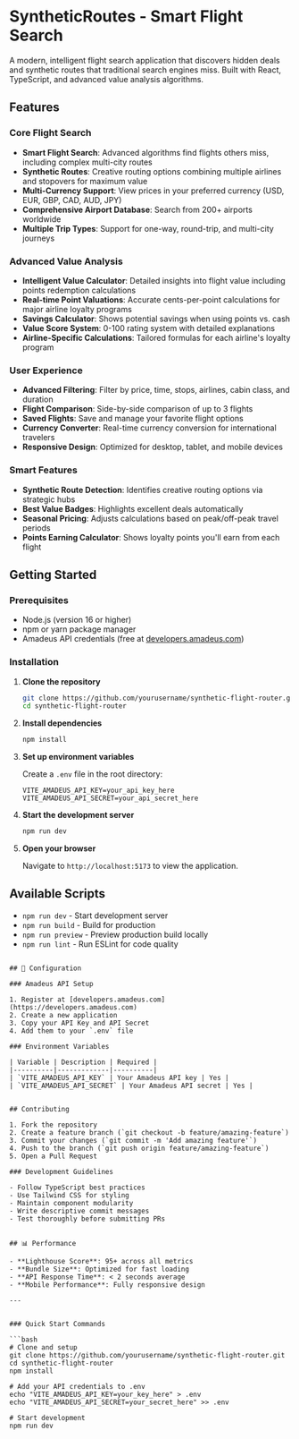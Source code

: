 # SyntheticRoutes - Smart Flight Search

A modern, intelligent flight search application that discovers hidden deals and synthetic routes that traditional search engines miss. Built with React, TypeScript, and advanced value analysis algorithms.

##  Features

### Core Flight Search
- **Smart Flight Search**: Advanced algorithms find flights others miss, including complex multi-city routes
- **Synthetic Routes**: Creative routing options combining multiple airlines and stopovers for maximum value
- **Multi-Currency Support**: View prices in your preferred currency (USD, EUR, GBP, CAD, AUD, JPY)
- **Comprehensive Airport Database**: Search from 200+ airports worldwide
- **Multiple Trip Types**: Support for one-way, round-trip, and multi-city journeys

### Advanced Value Analysis
- **Intelligent Value Calculator**: Detailed insights into flight value including points redemption calculations
- **Real-time Point Valuations**: Accurate cents-per-point calculations for major airline loyalty programs
- **Savings Calculator**: Shows potential savings when using points vs. cash
- **Value Score System**: 0-100 rating system with detailed explanations
- **Airline-Specific Calculations**: Tailored formulas for each airline's loyalty program

### User Experience
- **Advanced Filtering**: Filter by price, time, stops, airlines, cabin class, and duration
- **Flight Comparison**: Side-by-side comparison of up to 3 flights
- **Saved Flights**: Save and manage your favorite flight options
- **Currency Converter**: Real-time currency conversion for international travelers
- **Responsive Design**: Optimized for desktop, tablet, and mobile devices

### Smart Features
- **Synthetic Route Detection**: Identifies creative routing options via strategic hubs
- **Best Value Badges**: Highlights excellent deals automatically
- **Seasonal Pricing**: Adjusts calculations based on peak/off-peak travel periods
- **Points Earning Calculator**: Shows loyalty points you'll earn from each flight

##  Getting Started

### Prerequisites

- Node.js (version 16 or higher)
- npm or yarn package manager
- Amadeus API credentials (free at [developers.amadeus.com](https://developers.amadeus.com))

### Installation

1. **Clone the repository**
   ```bash
   git clone https://github.com/yourusername/synthetic-flight-router.git
   cd synthetic-flight-router
   ```

2. **Install dependencies**
   ```bash
   npm install
   ```

3. **Set up environment variables**
   
   Create a `.env` file in the root directory:
   ```env
   VITE_AMADEUS_API_KEY=your_api_key_here
   VITE_AMADEUS_API_SECRET=your_api_secret_here
   ```

4. **Start the development server**
   ```bash
   npm run dev
   ```

5. **Open your browser**
   
   Navigate to `http://localhost:5173` to view the application.

## Available Scripts

- `npm run dev` - Start development server
- `npm run build` - Build for production
- `npm run preview` - Preview production build locally
- `npm run lint` - Run ESLint for code quality


```

## 🔧 Configuration

### Amadeus API Setup

1. Register at [developers.amadeus.com](https://developers.amadeus.com)
2. Create a new application
3. Copy your API Key and API Secret
4. Add them to your `.env` file

### Environment Variables

| Variable | Description | Required |
|----------|-------------|----------|
| `VITE_AMADEUS_API_KEY` | Your Amadeus API key | Yes |
| `VITE_AMADEUS_API_SECRET` | Your Amadeus API secret | Yes |


## Contributing

1. Fork the repository
2. Create a feature branch (`git checkout -b feature/amazing-feature`)
3. Commit your changes (`git commit -m 'Add amazing feature'`)
4. Push to the branch (`git push origin feature/amazing-feature`)
5. Open a Pull Request

### Development Guidelines

- Follow TypeScript best practices
- Use Tailwind CSS for styling
- Maintain component modularity
- Write descriptive commit messages
- Test thoroughly before submitting PRs


## 📊 Performance

- **Lighthouse Score**: 95+ across all metrics
- **Bundle Size**: Optimized for fast loading
- **API Response Time**: < 2 seconds average
- **Mobile Performance**: Fully responsive design

---


### Quick Start Commands

```bash
# Clone and setup
git clone https://github.com/yourusername/synthetic-flight-router.git
cd synthetic-flight-router
npm install

# Add your API credentials to .env
echo "VITE_AMADEUS_API_KEY=your_key_here" > .env
echo "VITE_AMADEUS_API_SECRET=your_secret_here" >> .env

# Start development
npm run dev
```



